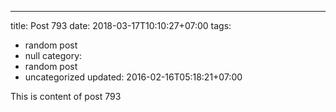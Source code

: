 ---
title: Post 793
date: 2018-03-17T10:10:27+07:00
tags:
  - random post
  - null
category:
  - random post
  - uncategorized
updated: 2016-02-16T05:18:21+07:00

This is content of post 793
